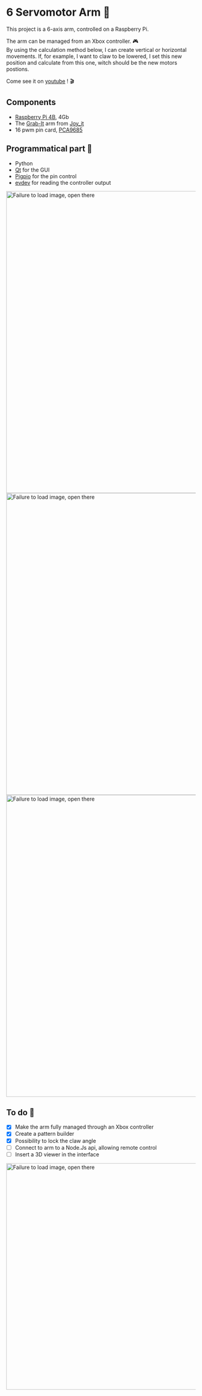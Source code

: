 # 6 Servomotor Arm 🤖
This project is a 6-axis arm, controlled on a Raspberry Pi.

The arm can be managed from an Xbox controller. :video_game:  
By using the calculation method below, I can create vertical or horizontal movements. If, for example, I want to claw to be lowered, I set this new position and calculate from this one, witch should be the new motors postions.

Come see it on [youtube](https://www.youtube.com/watch?v=-BNIDh299wI&feature=youtu.be) ! :clapper:

## Components
- [Raspberry Pi 4B](https://www.raspberrypi.org/products/raspberry-pi-4-model-b/), 4Gb  
- The [Grab-It](https://joy-it.net/de/products/Robot02) arm from [Joy_it](https://joy-it.net/en/)  
- 16 pwm pin card, [PCA9685](https://www.amazon.fr/gp/product/B07V72VBJ4/ref=ppx_yo_dt_b_asin_title_o01_s00?ie=UTF8&psc=1)

## Programmatical part :wrench:
- Python  
- [Qt](https://www.qt.io/) for the GUI  
- [Pigpio](http://abyz.me.uk/rpi/pigpio/examples.html) for the pin control  
- [evdev](https://github.com/gvalkov/python-evdev) for reading the controller output

<img width="800" alt="Failure to load image, open there" src="https://drive.google.com/uc?export=view&id=1lsptWAeE1047xdFiftxcgOpJheJEhI9M">
<img width="800" alt="Failure to load image, open there" src="https://drive.google.com/uc?export=view&id=1kcNa3WQNZCbU3FKjx-0OkFhBEvRXbJol">
<img width="800" alt="Failure to load image, open there" src="https://drive.google.com/uc?export=view&id=127qGV0QPSNlyTZfLWW5N1C6btYn8gtD3">

## To do :memo:
- [X] Make the arm fully managed through an Xbox controller 
- [X] Create a pattern builder
- [X] Possibility to lock the claw angle
- [ ] Connect to arm to a Node.Js api, allowing remote control
- [ ] Insert a 3D viewer in the interface

<img width="600" alt="Failure to load image, open there" src="https://drive.google.com/uc?export=view&id=1G144SaH336PP6PAeimX-bxtZagvuSLau">
